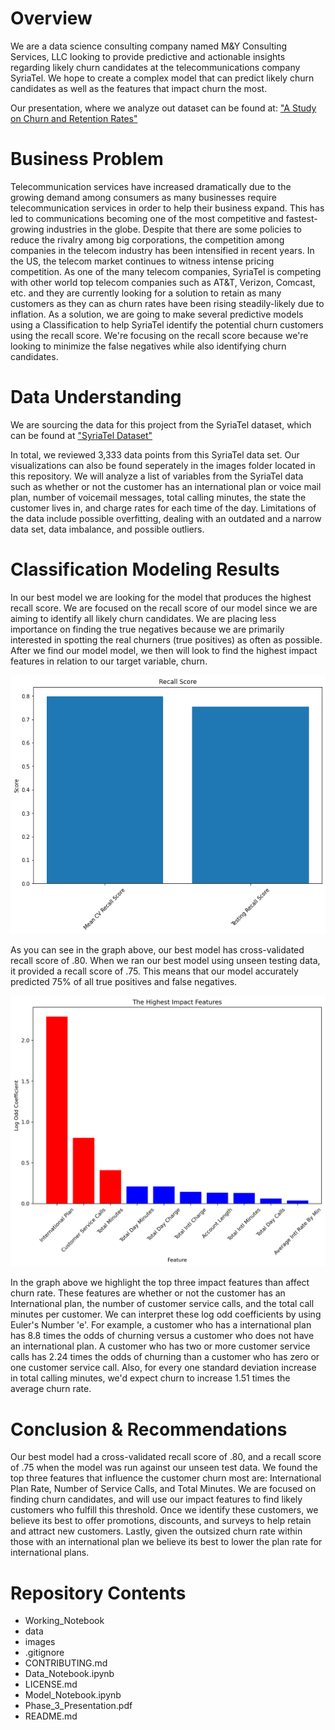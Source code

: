 # Overview

We are a data science consulting company named M&Y Consulting Services, LLC looking to provide predictive and actionable insights regarding likely churn candidates at the telecommunications company SyriaTel. We hope to create a complex model that can predict likely churn candidates as well as the features that impact churn the most. 

Our presentation, where we analyze out dataset can be found at: ["A Study on Churn and Retention Rates"](Phase_3_Presentation.pdf)

# Business Problem 

Telecommunication services have increased dramatically due to the growing demand among consumers as many businesses require telecommunication services in order to help their business expand. This has led to communications becoming one of the most competitive and fastest-growing industries in the globe. Despite that there are some policies to reduce the rivalry among big corporations, the competition among companies in the telecom industry has been intensified in recent years. In the US, the telecom market continues to witness intense pricing competition. As one of the many telecom companies, SyriaTel is competing with other world top telecom companies such as AT&T, Verizon, Comcast, etc. and they are currently looking for a solution to retain as many customers as they can as churn rates have been rising steadily-likely due to inflation. As a solution, we are going to make several predictive models using a Classification to help SyriaTel identify the potential churn customers using the recall score. We're focusing on the recall score because we're looking to minimize the false negatives while also identifying churn candidates.

# Data Understanding

We are sourcing the data for this project from the SyriaTel dataset, which can be found at ["SyriaTel Dataset"](https://www.kaggle.com/datasets/becksddf/churn-in-telecoms-dataset)

In total, we reviewed 3,333 data points from this SyriaTel data set. Our visualizations can also be found seperately in the images folder located in this repository. We will analyze a list of variables from the SyriaTel data such as whether or not the customer has an international plan or voice mail plan, number of voicemail messages, total calling minutes, the state the customer lives in, and charge rates for each time of the day. Limitations of the data include possible overfitting, dealing with an outdated and a narrow data set, data imbalance, and possible outliers.

# Classification Modeling Results 

In our best model we are looking for the model that produces the highest recall score. We are focused on the recall score of our model since we are aiming to identify all likely churn candidates. We are placing less importance on finding the true negatives because we are primarily interested in spotting the real churners (true positives) as often as possible. After we find our model model, we then will look to find the highest impact features in relation to our target variable, churn. 

![Recall Scores of Our Best Model](images/recall_score.png)

As you can see in the graph above, our best model has cross-validated recall score of .80. When we ran our best model using unseen testing data, it provided a recall score of .75. This means that our model accurately predicted 75% of all true positives and false negatives. 

![High Impact Features](images/feature_import.png)

In the graph above we highlight the top three impact features than affect churn rate. These features are whether or not the customer has an International plan, the number of customer service calls, and the total call minutes per customer. We can interpret these log odd coefficients by using Euler's Number 'e'. For example, a customer who has a international plan has 8.8 times the odds of churning versus a customer who does not have an international plan. A customer who has two or more customer service calls has 2.24 times the odds of churning than a customer who has zero or one customer service call. Also, for every one standard deviation increase in total calling minutes, we'd expect churn to increase 1.51 times the average churn rate.

# Conclusion & Recommendations
Our best model had a cross-validated recall score of .80, and a recall score of .75 when the model was run against our unseen test data. We found the top three features that influence the customer churn most are: International Plan Rate, Number of Service Calls, and Total Minutes. We are focused on finding churn candidates, and will use our impact features to find likely customers who fulfill this threshold. Once we identify these customers, we believe its best to offer promotions, discounts, and surveys to help retain and attract new customers. Lastly, given the outsized churn rate within those with an international plan we believe its best to lower the plan rate for international plans. 

# Repository Contents
- Working_Notebook
- data
- images
- .gitignore
- CONTRIBUTING.md
- Data_Notebook.ipynb
- LICENSE.md
- Model_Notebook.ipynb
- Phase_3_Presentation.pdf
- README.md
